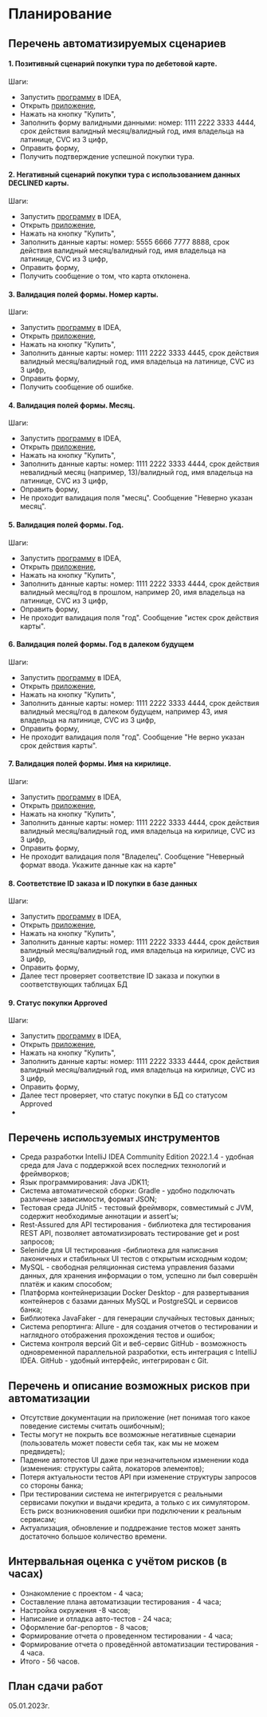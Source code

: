 # Планирование

## Перечень автоматизируемых сценариев
#### 1. Позитивный сценарий покупки тура по дебетовой карте.
   Шаги:
* Запустить [программу](https://github.com/Boolgakova/TripServiceAutomation/blob/master/artifacts/aqa-shop.jar) в IDEA,
* Открыть [приложение](http://localhost:8080/),
* Нажать на кнопку "Купить",
* Заполнить форму валидными данными: номер: 1111 2222 3333 4444, срок действия валидный месяц/валидный год, имя владельца на латинице, CVC из 3 цифр,
* Оправить форму,
* Получить подтверждение успешной покупки тура.


#### 2. Негативный сценарий покупки тура с использованием данных DECLINED карты.
   Шаги:
* Запустить [программу](https://github.com/Boolgakova/TripServiceAutomation/blob/master/artifacts/aqa-shop.jar) в IDEA,
* Открыть [приложение](http://localhost:8080/),
* Нажать на кнопку "Купить",
* Заполнить данные карты: номер: 5555 6666 7777 8888, срок действия валидный месяц/валидный год, имя владельца на латинице, CVC из 3 цифр,
* Оправить форму,
* Получить сообщение о том, что карта отклонена.

#### 3. Валидация полей формы. Номер карты.
   Шаги:
* Запустить [программу](https://github.com/Boolgakova/TripServiceAutomation/blob/master/artifacts/aqa-shop.jar) в IDEA,
* Открыть [приложение](http://localhost:8080/),
* Нажать на кнопку "Купить",
* Заполнить данные карты: номер: 1111 2222 3333 4445, срок действия валидный месяц/валидный год, имя владельца на латинице, CVC из 3 цифр,
* Оправить форму,
* Получить сообщение об ошибке.

#### 4. Валидация полей формы. Месяц.
   Шаги:
* Запустить [программу](https://github.com/Boolgakova/TripServiceAutomation/blob/master/artifacts/aqa-shop.jar) в IDEA,
* Открыть [приложение](http://localhost:8080/),
* Нажать на кнопку "Купить",
* Заполнить данные карты: номер: 1111 2222 3333 4444, срок действия невалидный месяц (например, 13)/валидный год, имя владельца на латинице, CVC из 3 цифр,
* Оправить форму,
* Не проходит валидация поля "месяц". Сообщение "Неверно указан месяц".

#### 5. Валидация полей формы. Год.
   Шаги:
* Запустить [программу](https://github.com/Boolgakova/TripServiceAutomation/blob/master/artifacts/aqa-shop.jar) в IDEA,
* Открыть [приложение](http://localhost:8080/),
* Нажать на кнопку "Купить",
* Заполнить данные карты: номер: 1111 2222 3333 4444, срок действия валидный месяц/год в прошлом, например 20, имя владельца на латинице, CVC из 3 цифр,
* Оправить форму,
* Не проходит валидация поля "год". Сообщение "истек срок действия карты".

#### 6. Валидация полей формы. Год в далеком будущем
   Шаги:
* Запустить [программу](https://github.com/Boolgakova/TripServiceAutomation/blob/master/artifacts/aqa-shop.jar) в IDEA,
* Открыть [приложение](http://localhost:8080/),
* Нажать на кнопку "Купить",
* Заполнить данные карты: номер: 1111 2222 3333 4444, срок действия валидный месяц/год в далеком будущем, например 43, имя владельца на латинице, CVC из 3 цифр,
* Оправить форму,
* Не проходит валидация поля "год". Сообщение "Не верно указан срок действия карты".

#### 7. Валидация полей формы. Имя на кирилице.
   Шаги:
* Запустить [программу](https://github.com/Boolgakova/TripServiceAutomation/blob/master/artifacts/aqa-shop.jar) в IDEA,
* Открыть [приложение](http://localhost:8080/),
* Нажать на кнопку "Купить",
* Заполнить данные карты: номер: 1111 2222 3333 4444, срок действия валидный месяц/валидный год, имя владельца на кирилице, CVC из 3 цифр,
* Оправить форму,
* Не проходит валидация поля "Владелец". Сообщение "Неверный формат ввода. Укажите данные как на карте"

#### 8. Соответствие ID заказа и ID покупки в базе данных
   Шаги:
* Запустить [программу](https://github.com/Boolgakova/TripServiceAutomation/blob/master/artifacts/aqa-shop.jar) в IDEA,
* Открыть [приложение](http://localhost:8080/),
* Нажать на кнопку "Купить",
* Заполнить данные карты: номер: 1111 2222 3333 4444, срок действия валидный месяц/валидный год, имя владельца на кирилице, CVC из 3 цифр,
* Оправить форму,
* Далее тест проверяет соответствие ID заказа и покупки в соответствующих таблицах БД

#### 9. Статус покупки Approved
   Шаги:
* Запустить [программу](https://github.com/Boolgakova/TripServiceAutomation/blob/master/artifacts/aqa-shop.jar) в IDEA,
* Открыть [приложение](http://localhost:8080/),
* Нажать на кнопку "Купить",
* Заполнить данные карты: номер: 1111 2222 3333 4444, срок действия валидный месяц/валидный год, имя владельца на кирилице, CVC из 3 цифр,
* Оправить форму,
* Далее тест проверяет, что статус покупки в БД со статусом Approved
* 

## Перечень используемых инструментов
* Среда разработки IntelliJ IDEA Community Edition 2022.1.4 - удобная среда для Java с поддержкой всех последних технологий и фреймворков;
* Язык программирования: Java JDK11;
* Система автоматической сборки: Gradle - удобно подключать различные зависимости, формат JSON;
* Тестовая среда JUnit5 - тестовый фреймворк, совместимый с JVM, содержит необходимые аннотации и assert’ы;
* Rest-Assured для API тестирования - библиотека для тестирования REST API, позволяет автоматизировать тестирование get и post запросов;
* Selenide для UI тестирования -библиотека для написания лаконичных и стабильных UI тестов с открытым исходным кодом;
* MySQL - свободная реляционная система управления базами данных, для хранения информации о том, успешно ли был совершён платёж и каким способом;
* Платформа контейнеризации Docker Desktop - для развертывания контейнеров с базами данных MySQL и PostgreSQL и сервисов банка;
* Библиотека JavaFaker - для генерации случайных тестовых данных;
* Система репортинга: Allure - для создания отчетов о тестировании и наглядного отображения прохождения тестов и ошибок;
* Система контроля версий Git и веб-сервис GitHub -  возможность одновременной параллельной разработки, есть интеграция с IntelliJ IDEA. GitHub - удобный интерфейс, интегрирован с Git.

## Перечень и описание возможных рисков при автоматизации
* Отсутствие документации на приложение (нет понимая того какое поведение системы считать ошибочным);
* Тесты могут не покрыть все возможные негативные сценарии (пользователь может повести себя так, как мы не можем предвидеть);
* Падение автотестов UI даже при незначительном изменении кода (изменения: структуры сайта, локаторов элементов);
* Потеря актуальности тестов API при изменение структуры запросов со стороны банка;
* При тестировании система не интегрируется с реальными сервисами покупки и выдачи кредита, а только с их симулятором. Есть риск возникновения ошибки при подключении к реальным сервисам;
* Актуализация, обновление и поддрежание тестов может занять достаточно большое количество времени.

## Интервальная оценка с учётом рисков (в часах)
* Ознакомление с проектом - 4 часа;
* Составление плана автоматизации тестирования - 4 часа;
* Настройка окружения -8 часов;
* Написание и отладка авто-тестов - 24 часа;
* Оформление баг-репортов - 8 часов;
* Формирование отчета о проведенном тестировании - 4 часа;
* Формирование отчета о проведённой автоматизации тестирования - 4 часа.
* Итого - 56 часов.

## План сдачи работ
05.01.2023г.

